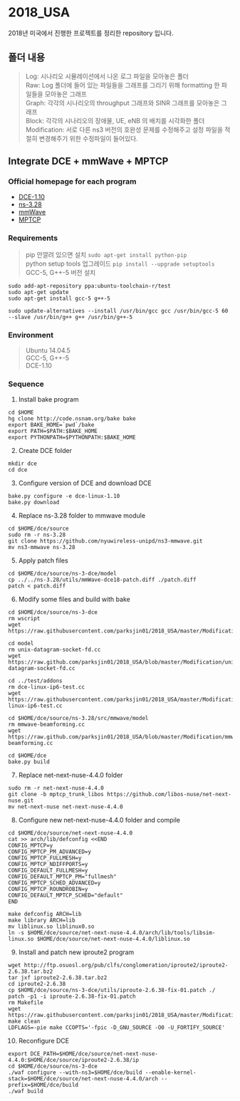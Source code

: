 # 2018_USA
2018년 미국에서 진행한 프로젝트를 정리한 repository 입니다.

## 폴더 내용
> Log: 시나리오 시뮬레이션에서 나온 로그 파일을 모아놓은 폴더  
> Raw: Log 폴더에 들어 있는 파일들을 그래프를 그리기 위해 formatting 한 파일들을 모아놓은 그래프  
> Graph: 각각의 시나리오의 throughput 그래프와 SINR 그래프를 모아놓은 그래프  
> Block: 각각의 시나리오의 장애물, UE, eNB 의 배치를 시각화한 폴더  
> Modification: 서로 다른 ns3 버전의 호완성 문제를 수정해주고 설정 파일을 적절히 변경해주기 위한 수정파일이 들어있다.

## Integrate DCE + mmWave + MPTCP

### Official homepage for each program
- [DCE-1.10](https://ns-3-dce.readthedocs.io/en/dce-1.10/getting-started.html)
- [ns-3.28](https://www.nsnam.org/doxygen/index.html)
- [mmWave](https://github.com/nyuwireless-unipd/ns3-mmwave)
- [MPTCP](https://www.multipath-tcp.org)

### Requirements
> pip 안깔려 있으면 설치 `sudo apt-get install python-pip`  
> python setup tools 업그레이드 `pip install --upgrade setuptools`  
> GCC-5, G++-5 버전 설치
```
sudo add-apt-repository ppa:ubuntu-toolchain-r/test
sudo apt-get update
sudo apt-get install gcc-5 g++-5

sudo update-alternatives --install /usr/bin/gcc gcc /usr/bin/gcc-5 60 --slave /usr/bin/g++ g++ /usr/bin/g++-5
```

### Environment
> Ubuntu 14.04.5  
> GCC-5, G++-5  
> DCE-1.10  

### Sequence
1. Install bake program  
```
cd $HOME
hg clone http://code.nsnam.org/bake bake
export BAKE_HOME=`pwd`/bake
export PATH=$PATH:$BAKE_HOME
export PYTHONPATH=$PYTHONPATH:$BAKE_HOME
```
2. Create DCE folder
```
mkdir dce
cd dce
```

3. Configure version of DCE and download DCE
```
bake.py configure -e dce-linux-1.10
bake.py download
```

4. Replace ns-3.28 folder to mmwave module
```
cd $HOME/dce/source
sudo rm -r ns-3.28
git clone https://github.com/nyuwireless-unipd/ns3-mmwave.git
mv ns3-mmwave ns-3.28
```

5. Apply patch files
```
cd $HOME/dce/source/ns-3-dce/model
cp ../../ns-3.28/utils/mmWave-dce18-patch.diff ./patch.diff
patch < patch.diff
```

6. Modify some files and build with bake
```
cd $HOME/dce/source/ns-3-dce
rm wscript
wget https://raw.githubusercontent.com/parksjin01/2018_USA/master/Modification/wscript

cd model
rm unix-datagram-socket-fd.cc
wget https://raw.github.com/parksjin01/2018_USA/blob/master/Modification/unix-datagram-socket-fd.cc

cd ../test/addons
rm dce-linux-ip6-test.cc
wget https://raw.githubusercontent.com/parksjin01/2018_USA/master/Modification/dce-linux-ip6-test.cc

cd $HOME/dce/source/ns-3.28/src/mmwave/model
rm mmwave-beamforming.cc
wget https://raw.github.com/parksjin01/2018_USA/blob/master/Modification/mmwave-beamforming.cc

cd $HOME/dce
bake.py build
```

7. Replace net-next-nuse-4.4.0 folder
```
sudo rm -r net-next-nuse-4.4.0
git clone -b mptcp_trunk_libos https://github.com/libos-nuse/net-next-nuse.git
mv net-next-nuse net-next-nuse-4.4.0
```

8. Configure new net-next-nuse-4.4.0 folder and compile
```
cd $HOME/dce/source/net-next-nuse-4.4.0
cat >> arch/lib/defconfig <<END
CONFIG_MPTCP=y
CONFIG_MPTCP_PM_ADVANCED=y
CONFIG_MPTCP_FULLMESH=y
CONFIG_MPTCP_NDIFFPORTS=y
CONFIG_DEFAULT_FULLMESH=y
CONFIG_DEFAULT_MPTCP_PM="fullmesh"
CONFIG_MPTCP_SCHED_ADVANCED=y
CONFIG_MPTCP_ROUNDROBIN=y
CONFIG_DEFAULT_MPTCP_SCHED="default"
END

make defconfig ARCH=lib
make library ARCH=lib
mv liblinux.so liblinux0.so
ln -s $HOME/dce/source/net-next-nuse-4.4.0/arch/lib/tools/libsim-linux.so $HOME/dce/source/net-next-nuse-4.4.0/liblinux.so
```

9. Install and patch new iproute2 program
```
wget http://ftp.osuosl.org/pub/clfs/conglomeration/iproute2/iproute2-2.6.38.tar.bz2
tar jxf iproute2-2.6.38.tar.bz2
cd iproute2-2.6.38
cp $HOME/dce/source/ns-3-dce/utils/iproute-2.6.38-fix-01.patch ./
patch -p1 -i iproute-2.6.38-fix-01.patch
rm Makefile
wget https://raw.githubusercontent.com/parksjin01/2018_USA/master/Modification/Makefile
make clean
LDFLAGS=-pie make CCOPTS='-fpic -D_GNU_SOURCE -O0 -U_FORTIFY_SOURCE'
```

10. Reconfigure DCE
```
export DCE_PATH=$HOME/dce/source/net-next-nuse-4.4.0:$HOME/dce/source/iproute2-2.6.38/ip
cd $HOME/dce/source/ns-3-dce
./waf configure --with-ns3=$HOME/dce/build --enable-kernel-stack=$HOME/dce/source/net-next-nuse-4.4.0/arch --prefix=$HOME/dce/build
./waf build
```
